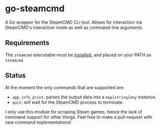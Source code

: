 # go-steamcmd

A Go wrapper for the SteamCMD CLI tool. Allows for interaction via SteamCMD's interactive mode as well as command-line arguments.

## Requirements

The `steamcmd` executable must be [installed](https://developer.valvesoftware.com/wiki/SteamCMD#Downloading_SteamCMD), and placed on your PATH as `steamcmd`.

## Status

At the moment the only commands that are supported are:

- `app_info_print`: parses the output data into a `map[string]any` instance.
- `quit`: will wait for the SteamCMD process to terminate.

I only use this module for scraping Steam games, hence the lack of command support for other things. Feel free to make a pull-request with new command implementations!
